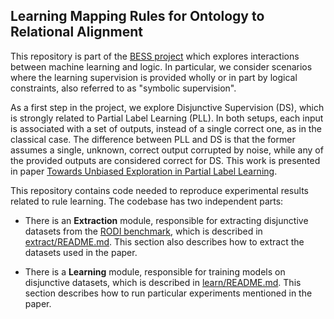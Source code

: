 ## Learning Mapping Rules for Ontology to Relational Alignment

This repository is part of the [BESS
project](https://sites.google.com/view/symbolicsupervision) which
explores interactions between machine learning and logic. In
particular, we consider scenarios where the learning supervision is
provided wholly or in part by logical constraints, also referred to as
"symbolic supervision".


As a first step in the project,  we explore Disjunctive Supervision (DS), which is strongly related to Partial Label Learning (PLL). In both setups, each input is associated with a set of outputs, instead of a single correct one, as in the classical case. The difference between PLL and DS is that the former assumes a single, unknown, correct output corrupted by noise, while any of the provided outputs are considered correct for DS. This work is presented in paper [Towards Unbiased Exploration in Partial Label Learning](arxiv.org/abs/2307.00465).

This repository contains code needed to reproduce experimental results related to rule learning. The codebase has two independent parts:

- There is an **Extraction** module, responsible for extracting disjunctive datasets from the [RODI benchmark](https://www.cs.ox.ac.uk/isg/tools/RODI/), which is described in [extract/README.md](extract/README.md). This section also describes how to extract the datasets used in the paper.

- There is a **Learning** module, responsible for training models on disjunctive datasets, which is described in [learn/README.md](learn/README.md). This section describes how to run particular experiments mentioned in the paper.

